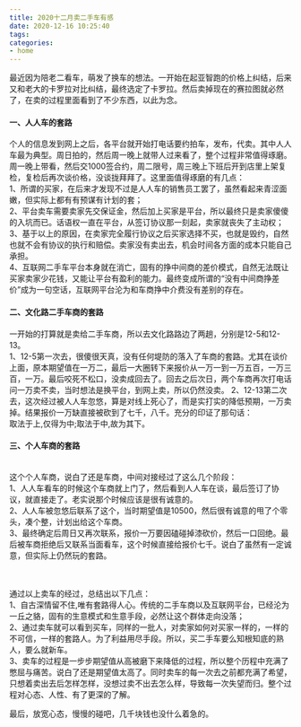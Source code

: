 ```yaml
---
title: 2020十二月卖二手车有感
date: 2020-12-16 10:25:40
tags:
categories: 
- home
---
```

最近因为陪老二看车，萌发了换车的想法。一开始在起亚智跑的价格上纠结，后来又和老大的卡罗拉对比纠结，最终选定了卡罗拉。然后卖掉现在的赛拉图就必然了，在卖的过程里面看到了不少东西，以此为念。


<!-- more -->
#### 一、人人车的套路

个人的信息发到网上之后，各平台就开始打电话要约拍车，发布，代卖。其中人人车最为典型。周日拍的，然后周一晚上就带人过来看了，整个过程非常值得琢磨。周一晚上带看，然后交1000签合约，周二限号，周三晚上下班后开到店里上架复检，复检后再次谈价格，没谈拢拜拜了。这里面值得琢磨的有几点：
<br />
1、所谓的买家，在后来才发现不过是人人车的销售员工罢了，虽然看起来青涩面嫩，但实际上都有有预谋有计划的套；
<br />
2、平台卖车需要卖家先交保证金，然后加上买家是平台，所以最终只是卖家傻傻的入坑而已。话语权一直在平台，从签订协议那一刻起，卖家就丧失了主动权；
<br />
3、基于以上的原因，在卖家完全履行协议之后买家选择不买，也就是毁约，自然也就不会有协议的执行和赔偿。卖家没有卖出去，机会时间各方面的成本只能自己承担。
<br />
4、互联网二手车平台本身就在消亡，固有的挣中间商的差价模式，自然无法既让买家卖家少花钱，又能让平台有盈利的能力。最终变成所谓的“没有中间商挣差价”成为一句空话，互联网平台沦为和车商挣中介费没有差别的存在。
<br />


#### 二、文化路二手车商的套路
一开始的打算就是卖给二手车商，所以去文化路路边了两趟，分别是12-5和12-13。
<br />
1、12-5第一次去，很傻很天真，没有任何堤防的落入了车商的套路。尤其在谈价上面，原本期望值在一万二，最后一大圈转下来报价从一万一到一万五百，一万三百，一万。最后咬死不松口，没卖成回去了。回去之后次日，两个车商再次打电话问一万卖不卖，当时想法是换平台，到网上卖，所以仍然没卖。
2、12-13第二次去，这次经过被人人车忽悠，算是对线上死心了，而是实打实的降低预期，一万卖掉。结果报价一万缺直接被砍到了七千，八千。充分的印证了那句话：
<br />
取法于上,仅得为中;取法于中,故为其下。
<br />

#### 三、个人车商的套路
<br />
这个个人车商，说白了还是车商，中间对接经过了这么几个阶段：
<br />
1、人人车看车的时候这个车商就上门了，然后看到人人车在谈，最后签订了协议，就直接走了。老实说那个时候应该是很有诚意的。
<br />
2、人人车被忽悠后联系了这个，当时期望值是10500，然后很有诚意的甩了个零头，凑个整，计划出给这个车商。
<br />
3、最终确定后周日又再次联系，报价一万要因磕碰掉漆砍价，然后一口回绝。最后被车商拒绝后又联系当面看车，这个时候直接给报价七千。说白了虽然有一定诚意，但实际上仍然玩的套路。
<br />
<br />
<br />

通过以上卖车的经过，总结出以下几点：
<br />
1、自古深情留不住,唯有套路得人心。传统的二手车商以及互联网平台，已经沦为一丘之貉，固有的生意模式和生意手段，必然让这个群体走向没落；
<br />
2、通过卖车就可以看到买车，同样的一批人，对卖家如何对买家一样的，一样的不可信，一样的套路人。为了利益用尽手段。所以，买二手车要么知根知底的熟人，要么就新车。
<br />
3、卖车的过程是一步步期望值从高被磨下来降低的过程，所以整个历程中充满了憋屈与痛苦。说白了还是期望值太高了。同时卖车的每一次去之前都充满了希望，只想着卖出去后怎样怎样，没想过卖不出去怎么样，导致每一次失望而归。整个过程对心态、人性、有了更深的了解。

最后，放宽心态，慢慢的碰吧，几千块钱也没什么着急的。
